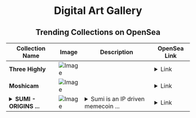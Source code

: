 <div align="center">

# Digital Art Gallery

## Trending Collections on OpenSea

| Collection Name                       | Image                                                                                     | Description                       | OpenSea Link                                                                                          |
|---------------------------------------|-------------------------------------------------------------------------------------------|-----------------------------------|--------------------------------------------------------------------------------------------------------|
| **Three Highly** | ![Image](https://i.seadn.io/s/raw/files/0048a8dd013f75a119ab310e740a5bb0.jpg?w=500&auto=format?w=200&auto=format) |  | <details><summary>Link</summary>[Three Highly](https://opensea.io/collection/three-highly)</details> |
| **Moshicam** | ![Image](https://i.seadn.io/s/raw/files/4fa8ba921672170ee20d443ca55957c9.png?w=500&auto=format?w=200&auto=format) |  | <details><summary>Link</summary>[Moshicam](https://opensea.io/collection/moshicam-4685)</details> |
| **<details><summary>SUMI - ORIGINS ...</summary>SUMI - ORIGINS (S2 - P4)</details>** | ![Image](https://i.seadn.io/s/raw/files/b94797d9c1946cc4d216ed8f2d8e86bb.png?w=500&auto=format?w=200&auto=format) | <details><summary>Sumi is an IP driven memecoin ...</summary>Sumi is an IP driven memecoin on Base. Featuring parallel storylines in both manga and anime styles. SUMI - ORIGINS is the story of a magical feline companion who was brought to life through the universe's intelligent design. SUMI is the story of the human counterpart to supernatural shapeshifting feline.</details> | <details><summary>Link</summary>[SUMI - ORIGINS (S2 - P4)](https://opensea.io/collection/sumi-origins-s2-p4)</details> |

</div>
